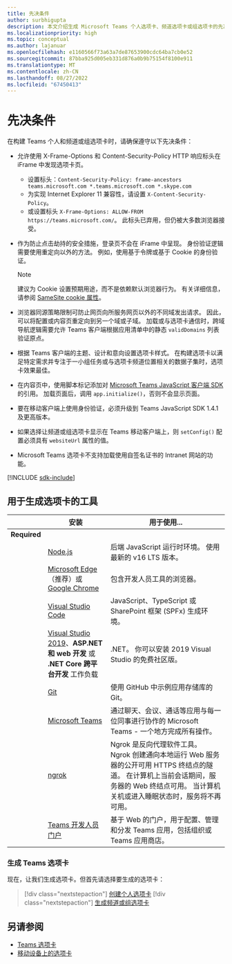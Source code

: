 ```yaml
---
title: 先决条件
author: surbhigupta
description: 本文介绍生成 Microsoft Teams 个人选项卡、频道选项卡或组选项卡的先决条件。了解生成选项卡所需的工具。
ms.localizationpriority: high
ms.topic: conceptual
ms.author: lajanuar
ms.openlocfilehash: e1160566f73a63a7de87653900cdc64ba7cb0e52
ms.sourcegitcommit: 87bba925d005eb331d876a0b9b75154f8100e911
ms.translationtype: MT
ms.contentlocale: zh-CN
ms.lasthandoff: 08/27/2022
ms.locfileid: "67450413"
---
```

# <a name="prerequisites"></a>先决条件

在构建 Teams 个人和频道或组选项卡时，请确保遵守以下先决条件：

* 允许使用 X-Frame-Options 和 Content-Security-Policy HTTP 响应标头在 iFrame 中发现选项卡页。
  * 设置标头：`Content-Security-Policy: frame-ancestors teams.microsoft.com *.teams.microsoft.com *.skype.com`
  * 为实现 Internet Explorer 11 兼容性，请设置 `X-Content-Security-Policy`。
  * 或设置标头 `X-Frame-Options: ALLOW-FROM https://teams.microsoft.com/`。 此标头已弃用，但仍被大多数浏览器接受。

* 作为防止点击劫持的安全措施，登录页不会在 iFrame 中呈现。 身份验证逻辑需要使用重定向以外的方法。 例如，使用基于令牌或基于 Cookie 的身份验证。

    > [!NOTE]
    > 建议为 Cookie 设置预期用途，而不是依赖默认浏览器行为。 有关详细信息，请参阅 [SameSite cookie 属性](../../resources/samesite-cookie-update.md)。

* 浏览器同源策略限制可防止网页向所服务网页以外的不同域发出请求。 因此，可以将配置或内容页重定向到另一个域或子域。 加载或与选项卡通信时，跨域导航逻辑需要允许 Teams 客户端根据应用清单中的静态 `validDomains` 列表验证原点。

* 根据 Teams 客户端的主题、设计和意向设置选项卡样式。 在构建选项卡以满足特定需求并专注于一小组任务或与选项卡频道位置相关的数据子集时，选项卡效果最佳。

* 在内容页中，使用脚本标记添加对 [Microsoft Teams JavaScript 客户端 SDK](/javascript/api/overview/msteams-client) 的引用。 加载页面后，调用 `app.initialize()`，否则不会显示页面。

* 要在移动客户端上使用身份验证，必须升级到 Teams JavaScript SDK 1.4.1 及更高版本。

* 如果选择让频道或组选项卡显示在 Teams 移动客户端上，则 `setConfig()` 配置必须具有 `websiteUrl` 属性的值。

* Microsoft Teams 选项卡不支持加载使用自签名证书的 Intranet 网站的功能。

[!INCLUDE [sdk-include](~/includes/sdk-include.md)]

## <a name="tools-to-build-tabs"></a>用于生成选项卡的工具

| &nbsp; | 安装 | 用于使用... |
| --- | --- | --- |
| **Required** | &nbsp; | &nbsp; |
| &nbsp; | [Node.js](https://nodejs.org/en/download/) | 后端 JavaScript 运行时环境。 使用最新的 v16 LTS 版本。|
| &nbsp; | [Microsoft Edge](https://www.microsoft.com/edge)（推荐）或 [Google Chrome](https://www.google.com/chrome/) | 包含开发人员工具的浏览器。 |
| &nbsp; | [Visual Studio Code](https://code.visualstudio.com/download) | JavaScript、TypeScript 或 SharePoint 框架 (SPFx) 生成环境。 |
| &nbsp; | [Visual Studio 2019](https://visualstudio.com/download)、**ASP.NET 和 web 开发** 或 **.NET Core 跨平台开发** 工作负载 | .NET。 你可以安装 2019 Visual Studio 的免费社区版。 |
| &nbsp; | [Git](https://git-scm.com/downloads) | 使用 GitHub 中示例应用存储库的 Git。 |
| &nbsp; | [Microsoft Teams](https://www.microsoft.com/en-us/microsoft-teams/download-app) | 通过聊天、会议、通话等应用与每一位同事进行协作的 Microsoft Teams - 一个地方完成所有操作。 |
| &nbsp; | [ngrok](https://ngrok.com/download) | Ngrok 是反向代理软件工具。 Ngrok 创建通向本地运行 Web 服务器的公开可用 HTTPS 终结点的隧道。 在计算机上当前会话期间，服务器的 Web 终结点可用。 当计算机关机或进入睡眠状态时，服务将不再可用。 |
| &nbsp; | [Teams 开发人员门户](https://dev.teams.microsoft.com/) | 基于 Web 的门户，用于配置、管理和分发 Teams 应用，包括组织或 Teams 应用商店。 |

### <a name="build-your-teams-tab"></a>生成 Teams 选项卡

现在，让我们生成选项卡。但首先请选择要生成的选项卡：

> [!div class="nextstepaction"]
> [创建个人选项卡](~/tabs/how-to/create-personal-tab.md)
> [!div class="nextstepaction"]
> [生成频道或组选项卡](~/tabs/how-to/create-channel-group-tab.md)

## <a name="see-also"></a>另请参阅

* [Teams 选项卡](~/tabs/what-are-tabs.md)
* [移动设备上的选项卡](~/tabs/design/tabs-mobile.md)
